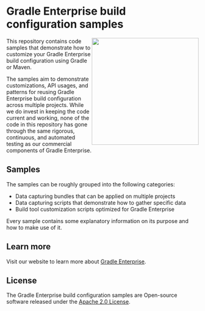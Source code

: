 # Gradle Enterprise build configuration samples

<img src="http://bit.ly/2JSSCT0" align="right" width="280" />

This repository contains code samples that demonstrate how to customize your Gradle Enterprise build configuration using Gradle or Maven.

The samples aim to demonstrate customizations, API usages, and patterns for reusing Gradle Enterprise build configuration across multiple projects. While we do invest in keeping the code current and working, none of the code in this repository has gone through the same rigorous, continuous, and automated testing as our commercial components of Gradle Enterprise.

## Samples

The samples can be roughly grouped into the following categories:
 
 - Data capturing bundles that can be applied on multiple projects
 - Data capturing scripts that demonstrate how to gather specific data
 - Build tool customization scripts optimized for Gradle Enterprise

Every sample contains some explanatory information on its purpose and how to make use of it.

## Learn more

Visit our website to learn more about [Gradle Enterprise][gradle-enterprise].

## License

The Gradle Enterprise build configuration samples are Open-source software released under the [Apache 2.0 License][apache-license].

[common-custom-user-data-maven-extension]: https://github.com/gradle/gradle-enterprise-build-config-samples/blob/master/common-custom-user-data-maven-extension
[gradle-enterprise]: https://gradle.com/enterprise
[apache-license]: https://www.apache.org/licenses/LICENSE-2.0.html
